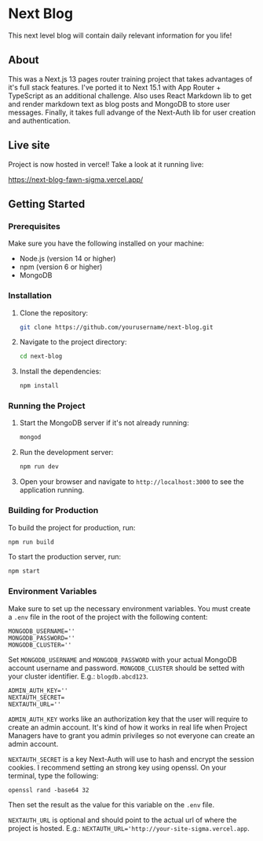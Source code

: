# Next Blog

This next level blog will contain daily relevant information for you life!

## About

This was a Next.js 13 pages router training project that takes advantages of it's full stack features. I've ported it to Next 15.1 with App Router + TypeScript as an additional challenge. Also uses React Markdown lib to get and render markdown text as blog posts and MongoDB to store user messages. Finally, it takes full advange of the Next-Auth lib for user creation and authentication.

## Live site

Project is now hosted in vercel! Take a look at it running live:

https://next-blog-fawn-sigma.vercel.app/

## Getting Started

### Prerequisites

Make sure you have the following installed on your machine:

-   Node.js (version 14 or higher)
-   npm (version 6 or higher)
-   MongoDB

### Installation

1. Clone the repository:
    ```bash
    git clone https://github.com/yourusername/next-blog.git
    ```
2. Navigate to the project directory:
    ```bash
    cd next-blog
    ```
3. Install the dependencies:
    ```bash
    npm install
    ```

### Running the Project

1. Start the MongoDB server if it's not already running:
    ```bash
    mongod
    ```
2. Run the development server:
    ```bash
    npm run dev
    ```
3. Open your browser and navigate to `http://localhost:3000` to see the application running.

### Building for Production

To build the project for production, run:

```bash
npm run build
```

To start the production server, run:

```bash
npm start
```

### Environment Variables

Make sure to set up the necessary environment variables. You must create a `.env` file in the root of the project with the following content:

```
MONGODB_USERNAME=''
MONGODB_PASSWORD=''
MONGODB_CLUSTER=''
```

Set `MONGODB_USERNAME` and `MONGODB_PASSWORD` with your actual MongoDB account username and password. `MONGODB_CLUSTER` should be setted with your cluster identifier. E.g.: `blogdb.abcd123`.

```
ADMIN_AUTH_KEY=''
NEXTAUTH_SECRET=
NEXTAUTH_URL=''
```

`ADMIN_AUTH_KEY` works like an authorization key that the user will require to create an admin account. It's kind of how it works in real life when Project Managers have to grant you admin privileges so not everyone can create an admin account.

`NEXTAUTH_SECRET` is a key Next-Auth will use to hash and encrypt the session cookies. I recommend setting an strong key using openssl. On your terminal, type the following:
```
openssl rand -base64 32
```
Then set the result as the value for this variable on the `.env` file.

`NEXTAUTH_URL` is optional and should point to the actual url of where the project is hosted. E.g.: `NEXTAUTH_URL='http://your-site-sigma.vercel.app`.
